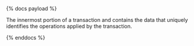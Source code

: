{% docs payload %}

The innermost portion of a transaction and contains the data that uniquely identifies the operations applied by the transaction.

{% enddocs %}
